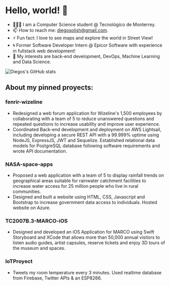 # Hello, world! 👋

<!--
**solishiguera/solishiguera** is a ✨ _special_ ✨ repository because its `README.md` (this file) appears on your GitHub profile.
-->

- 👨🏽‍💻 I am a Computer Science student @ Tecnológico de Monterrey.
- 📫 How to reach me: diegosolish@gmail.com. 
- ⚡ Fun fact: I love to see maps and explore the world in Street View! 
- 🌀 Former Software Developer Intern @ Epicor Software with experience in fullstack web development!
- 🦆 My interests are back-end development, DevOps, Machine Learning and Data Science. 

<!-- [![Top Langs](https://github-readme-stats.vercel.app/api/top-langs/?username=solishiguera)](https://github.com/solishiguera/github-readme-stats) -->

![Diegos's GitHub stats](https://github-readme-stats.vercel.app/api?username=solishiguera)

## About my pinned proyects: 

### fenrir-wizeline
- Redesigned a web forum application for Wizeline's 1,500 employees by collaborating with a team of 5 to
reduce unanswered questions and repeated questions to increase usability and improve user experience.
- Coordinated Back-end development and deployment on AWS Lightsail, including developing a secure REST
API with a 99.999% uptime using NodeJS, ExpressJS, JWT and Sequelize. Established relational data
models for PostgreSQL database following software requirements and wrote API documentation.

### NASA-space-apps
- Proposed a web application with a team of 5 to display rainfall trends on geographical areas suitable for
rainwater catchment facilities to increase water access for 25 million people who live in rural communities.
- Designed and built a website using HTML, CSS, Javascript and Bootstrap to increase government data
access to individuals. Hosted website on Azure.

###  TC2007B.3-MARCO-iOS
- Designed and developed an iOS Application for MARCO using Swift Storyboard and XCode that allows
more than 50,000 annual visitors to listen audio guides, artist capsules, reserve tickets and enjoy 3D tours
of the museum and spaces.

###  IoTProyect 
- Tweets my room temperature every 3 minutes. Used realtime database from Firebase, Twitter APIs & an ESP8266.
